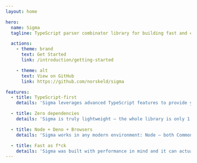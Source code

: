 ```yaml
---
layout: home

hero:
  name: Sigma
  tagline: TypeScript parser combinator library for building fast and convenient parsers

  actions:
    - theme: brand
      text: Get Started
      link: /introduction/getting-started

    - theme: alt
      text: View on GitHub
      link: https://github.com/norskeld/sigma

features:
  - title: TypeScript-first
    details: 'Sigma leverages advanced TypeScript features to provide you with clean and concise API that is both typesafe and easy to use'

  - title: Zero dependencies
    details: 'Sigma is truly lightweight — the whole library is only 1.9 kB gzipped and reasonably tree-shakeable, so you ship only what you need'

  - title: Node + Deno + Browsers
    details: 'Sigma works in any modern environment: Node — both CommonJS and ESM, Deno and browsers — via Skypack or esm.run'

  - title: Fast as f*ck
    details: 'Sigma was built with performance in mind and it can actually perform on par with some Rust libraries like pom or chumsky'
---
```

